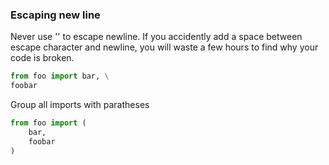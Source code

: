 ### Escaping new line

Never use '\' to escape newline. If you accidently add a space between escape character and newline, you will waste a few hours to find why your code is broken.

```python
from foo import bar, \
foobar
```

Group all imports with paratheses

```python
from foo import (
    bar,
    foobar
)
```
